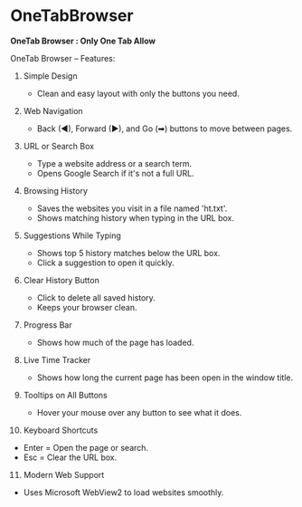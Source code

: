 # OneTabBrowser

**OneTab Browser : Only One Tab Allow**

OneTab Browser – Features:

1. Simple Design
   - Clean and easy layout with only the buttons you need.

2. Web Navigation
   - Back (◀), Forward (▶), and Go (➡) buttons to move between pages.

3. URL or Search Box
   - Type a website address or a search term.
   - Opens Google Search if it's not a full URL.

4. Browsing History
   - Saves the websites you visit in a file named 'ht.txt'.
   - Shows matching history when typing in the URL box.

5. Suggestions While Typing
   - Shows top 5 history matches below the URL box.
   - Click a suggestion to open it quickly.

6. Clear History Button
   - Click to delete all saved history.
   - Keeps your browser clean.

7. Progress Bar
   - Shows how much of the page has loaded.

8. Live Time Tracker
   - Shows how long the current page has been open in the window title.

9. Tooltips on All Buttons
   - Hover your mouse over any button to see what it does.

10. Keyboard Shortcuts
   - Enter = Open the page or search.
   - Esc = Clear the URL box.

11. Modern Web Support
   - Uses Microsoft WebView2 to load websites smoothly.
